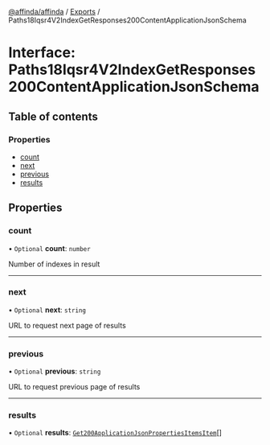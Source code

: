 [@affinda/affinda](../README.md) / [Exports](../modules.md) / Paths18Iqsr4V2IndexGetResponses200ContentApplicationJsonSchema

# Interface: Paths18Iqsr4V2IndexGetResponses200ContentApplicationJsonSchema

## Table of contents

### Properties

- [count](Paths18Iqsr4V2IndexGetResponses200ContentApplicationJsonSchema.md#count)
- [next](Paths18Iqsr4V2IndexGetResponses200ContentApplicationJsonSchema.md#next)
- [previous](Paths18Iqsr4V2IndexGetResponses200ContentApplicationJsonSchema.md#previous)
- [results](Paths18Iqsr4V2IndexGetResponses200ContentApplicationJsonSchema.md#results)

## Properties

### count

• `Optional` **count**: `number`

Number of indexes in result

___

### next

• `Optional` **next**: `string`

URL to request next page of results

___

### previous

• `Optional` **previous**: `string`

URL to request previous page of results

___

### results

• `Optional` **results**: [`Get200ApplicationJsonPropertiesItemsItem`](Get200ApplicationJsonPropertiesItemsItem.md)[]
